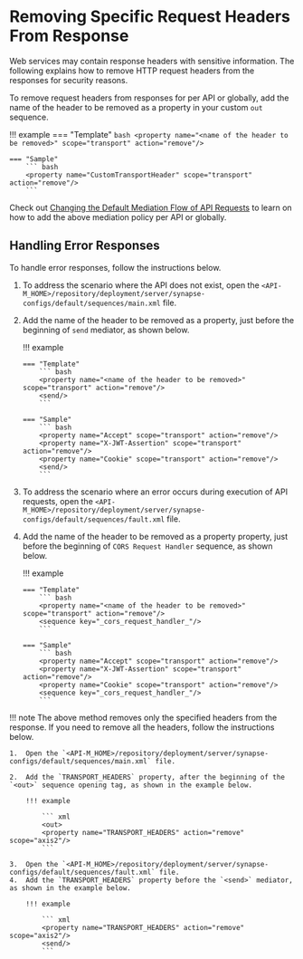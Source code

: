 # Removing Specific Request Headers From Response

Web services may contain response headers with sensitive information. The following explains how to remove HTTP request headers from the responses for security reasons.

To remove request headers from responses for per API or globally, add the name of the header to be removed as a property in your custom `out` sequence.
  
!!! example
    === "Template"
        ``` bash
        <property name="<name of the header to be removed>" scope="transport" action="remove"/>
        ```

    === "Sample"
        ``` bash
        <property name="CustomTransportHeader" scope="transport" action="remove"/>
        ```
Check out [Changing the Default Mediation Flow of API Requests]({{base_path}}/deploy-and-publish/deploy-on-gateway/api-gateway/message-mediation/changing-the-default-mediation-flow-of-api-requests) to learn on how to
add the above mediation policy per API or globally.

## Handling Error Responses

To handle error responses, follow the instructions below. 

1.  To address the scenario where the API does not exist, open the `<API-M_HOME>/repository/deployment/server/synapse-configs/default/sequences/main.xml` file.
3.  Add the name of the header to be removed as a property, just before the beginning of `send` mediator, as shown below.
    
    !!! example

        === "Template"
            ``` bash
            <property name="<name of the header to be removed>" scope="transport" action="remove"/>
            <send/>
            ```

        === "Sample"
            ``` bash
            <property name="Accept" scope="transport" action="remove"/>
            <property name="X-JWT-Assertion" scope="transport" action="remove"/>
            <property name="Cookie" scope="transport" action="remove"/> 
            <send/>
            ```

4.  To address the scenario where an error occurs during execution of API requests, open the `<API-M_HOME>/repository/deployment/server/synapse-configs/default/sequences/fault.xml` file.
5.  Add the name of the header to be removed as a property property, just before the beginning of `CORS Request Handler` sequence, as shown below.

    !!! example

        === "Template"
            ``` bash
            <property name="<name of the header to be removed>" scope="transport" action="remove"/>
            <sequence key="_cors_request_handler_"/>
            ```

        === "Sample"
            ``` bash
            <property name="Accept" scope="transport" action="remove"/>
            <property name="X-JWT-Assertion" scope="transport" action="remove"/>
            <property name="Cookie" scope="transport" action="remove"/>
            <sequence key="_cors_request_handler_"/>
            ```
          

!!! note
    The above method removes only the specified headers from the response. If you need to remove all the headers, follow the instructions below.

    1.  Open the `<API-M_HOME>/repository/deployment/server/synapse-configs/default/sequences/main.xml` file.

    2.  Add the `TRANSPORT_HEADERS` property, after the beginning of the `<out>` sequence opening tag, as shown in the example below.

        !!! example

            ``` xml
            <out>
            <property name="TRANSPORT_HEADERS" action="remove" scope="axis2"/>
            ```

    3.  Open the `<API-M_HOME>/repository/deployment/server/synapse-configs/default/sequences/fault.xml` file.
    4.  Add the `TRANSPORT_HEADERS` property before the `<send>` mediator, as shown in the example below.

        !!! example

            ``` xml
            <property name="TRANSPORT_HEADERS" action="remove" scope="axis2"/>
            <send/>
            ```
